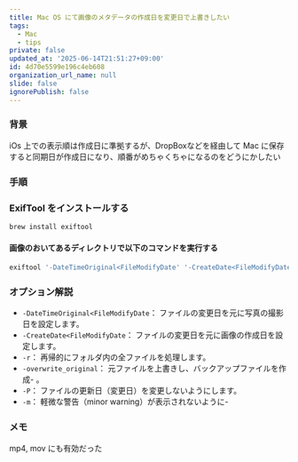 ```yaml
---
title: Mac OS にて画像のメタデータの作成日を変更日で上書きしたい
tags:
  - Mac
  - tips
private: false
updated_at: '2025-06-14T21:51:27+09:00'
id: 4d70e5599e196c4eb608
organization_url_name: null
slide: false
ignorePublish: false
---
```


### 背景
iOs 上での表示順は作成日に準拠するが、DropBoxなどを経由して Mac に保存すると同期日が作成日になり、順番がめちゃくちゃになるのをどうにかしたい


### 手順

### ExifTool をインストールする

```sh
brew install exiftool
```

#### 画像のおいてあるディレクトリで以下のコマンドを実行する
```sh
exiftool '-DateTimeOriginal<FileModifyDate' '-CreateDate<FileModifyDate' -r -overwrite_original -P -m .
```

### オプション解説
- `-DateTimeOriginal<FileModifyDate`： ファイルの変更日を元に写真の撮影日を設定します。
-  `-CreateDate<FileModifyDate`： ファイルの変更日を元に画像の作成日を設定します。
- `-r`： 再帰的にフォルダ内の全ファイルを処理します。
- `-overwrite_original`： 元ファイルを上書きし、バックアップファイルを作成- 。
- `-P`： ファイルの更新日（変更日）を変更しないようにします。
- `-m`： 軽微な警告（minor warning）が表示されないように- 

### メモ
mp4, mov にも有効だった
